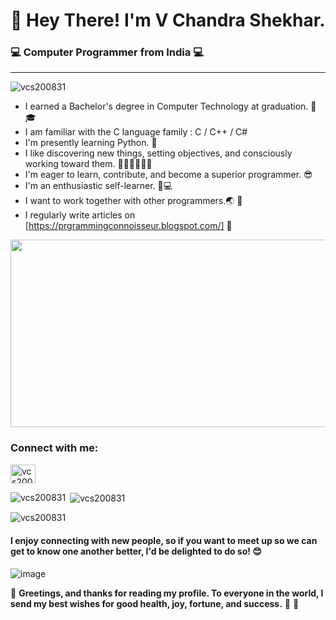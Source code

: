 # 👋 Hey There! I'm V Chandra Shekhar. #
###  💻 Computer Programmer from India  💻 ###
---
<p align="left"> <img src="https://komarev.com/ghpvc/?username=vcs200831&label=Profile%20views&color=0e75b6&style=flat" alt="vcs200831" /> </p>

*    I earned a Bachelor's degree in Computer Technology at graduation. 👨🎓
*    I am familiar with the C language family : C / C++ / C#
*    I'm presently learning Python.  🐍
*    I like discovering new things, setting objectives, and consciously working toward them. 💪🏻💪🏻💪🏻
*    I'm eager to learn, contribute, and become a superior programmer. 😎
*    I'm an enthusiastic self-learner. 👨💻
*    I want to work together with other programmers.🌏 🤝
*    I regularly write articles on [https://prgrammingconnoisseur.blogspot.com/] 📝

<div align="right">
  <img src="https://media.giphy.com/media/dWesBcTLavkZuG35MI/giphy.gif" width="600" height="300"/>
</div>

<h3 align="left">Connect with me:</h3>
<p align="left">
<a href="https://www.leetcode.com/vcs200831/" target="blank"><img align="center" src="https://raw.githubusercontent.com/rahuldkjain/github-profile-readme-generator/master/src/images/icons/Social/leet-code.svg" alt="vcs200831/" height="30" width="40" /></a>
</p>


<p><img align="left" src="https://github-readme-stats.vercel.app/api/top-langs?username=vcs200831&show_icons=true&locale=en&layout=compact" alt="vcs200831" /></p>

<p>&nbsp;<img align="center" src="https://github-readme-stats.vercel.app/api?username=vcs200831&show_icons=true&locale=en" alt="vcs200831" /></p>

<p><img align="center" src="https://github-readme-streak-stats.herokuapp.com/?user=vcs200831&" alt="vcs200831" /></p>

#### I enjoy connecting with new people, so if you want to meet up so we can get to know one another better, I'd be delighted to do so! 😊 ####
![image](https://user-images.githubusercontent.com/13059783/205430441-d494388e-7834-4827-8cc0-c0d6ce1b65b8.png)

💖 **Greetings, and thanks for reading my profile. To everyone in the world, I send my best wishes for good health, joy, fortune, and success.** 🙏 🌺

